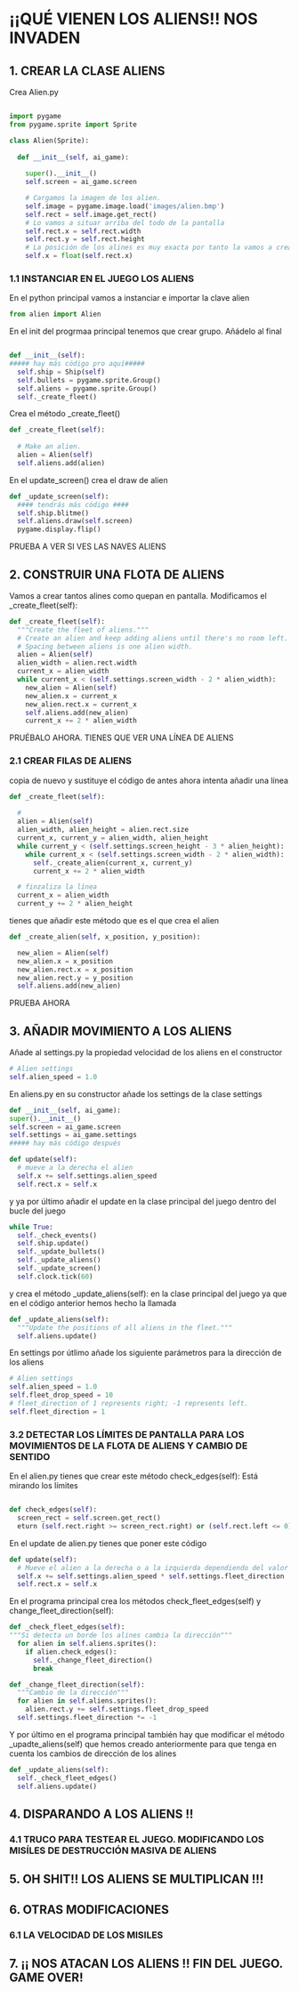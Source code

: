 # ¡¡QUÉ VIENEN LOS ALIENS!! NOS INVADEN

## 1. CREAR LA CLASE ALIENS

Crea Alien.py

```python

import pygame
from pygame.sprite import Sprite

class Alien(Sprite):
  
  def __init__(self, ai_game):
 
    super().__init__()
    self.screen = ai_game.screen

    # Cargamos la imagen de los alien.
    self.image = pygame.image.load('images/alien.bmp')
    self.rect = self.image.get_rect()
    # Lo vamos a situar arriba del todo de la pantalla
    self.rect.x = self.rect.width
    self.rect.y = self.rect.height
    # La posición de los alines es muy exacta por tanto la vamos a crear como un número con decimales para ser más precisos
    self.x = float(self.rect.x)
```

### 1.1 INSTANCIAR EN EL JUEGO LOS ALIENS

En el python principal vamos a instanciar e importar la clave alien

```python
from alien import Alien

```
En el init del progrmaa principal tenemos que crear grupo. Añádelo al final

``` python

def __init__(self):
##### hay más código pro aquí#####
  self.ship = Ship(self)
  self.bullets = pygame.sprite.Group()
  self.aliens = pygame.sprite.Group()
  self._create_fleet()
```

Crea el método _create_fleet()
```python
def _create_fleet(self):
  
  # Make an alien.
  alien = Alien(self)
  self.aliens.add(alien)
```

En el update_screen() crea el draw de alien

``` python
def _update_screen(self):
  #### tendrás más código ####
  self.ship.blitme()
  self.aliens.draw(self.screen)
  pygame.display.flip()
```

PRUEBA A VER SI VES LAS NAVES ALIENS

## 2. CONSTRUIR UNA FLOTA DE ALIENS

Vamos a crear tantos alines como quepan en pantalla. Modificamos el _create_fleet(self):

```python
def _create_fleet(self):
  """Create the fleet of aliens."""
  # Create an alien and keep adding aliens until there's no room left.
  # Spacing between aliens is one alien width.
  alien = Alien(self)
  alien_width = alien.rect.width
  current_x = alien_width
  while current_x < (self.settings.screen_width - 2 * alien_width):
    new_alien = Alien(self)
    new_alien.x = current_x
    new_alien.rect.x = current_x
    self.aliens.add(new_alien)
    current_x += 2 * alien_width
```

PRUÉBALO AHORA. TIENES QUE VER UNA LÍNEA DE ALIENS

### 2.1 CREAR FILAS DE ALIENS

copia de nuevo y sustituye el código de antes ahora intenta añadir una línea 

```python
def _create_fleet(self):
  
  # 
  alien = Alien(self)
  alien_width, alien_height = alien.rect.size
  current_x, current_y = alien_width, alien_height
  while current_y < (self.settings.screen_height - 3 * alien_height):
    while current_x < (self.settings.screen_width - 2 * alien_width):
      self._create_alien(current_x, current_y)
      current_x += 2 * alien_width

  # finzaliza la línea
  current_x = alien_width
  current_y += 2 * alien_height

```

tienes que añadir este método que es el que crea el alien

```python
def _create_alien(self, x_position, y_position):

  new_alien = Alien(self)
  new_alien.x = x_position
  new_alien.rect.x = x_position
  new_alien.rect.y = y_position
  self.aliens.add(new_alien)
```

PRUEBA AHORA

## 3. AÑADIR MOVIMIENTO A LOS ALIENS

Añade al settings.py la propiedad velocidad de los aliens en el constructor

```python
# Alien settings
self.alien_speed = 1.0
```

En aliens.py en su constructor añade los settings de la clase settings

```python
def __init__(self, ai_game):
super().__init__()
self.screen = ai_game.screen
self.settings = ai_game.settings
##### hay más código después
```

```python
def update(self):
  # mueve a la derecha el alien
  self.x += self.settings.alien_speed
  self.rect.x = self.x

```
y ya por último añadir el update en la clase principal del juego dentro del bucle del juego

```python
while True:
  self._check_events()
  self.ship.update()
  self._update_bullets()
  self._update_aliens()
  self._update_screen()
  self.clock.tick(60)
```

y crea el método _update_aliens(self): en la clase principal del juego ya que en el código anterior hemos hecho la llamada

```python
def _update_aliens(self):
  """Update the positions of all aliens in the fleet."""
  self.aliens.update()
```

En settings por útlimo añade los siguiente parámetros para la dirección de los aliens

```python
# Alien settings
self.alien_speed = 1.0
self.fleet_drop_speed = 10
# fleet_direction of 1 represents right; -1 represents left.
self.fleet_direction = 1
```

### 3.2 DETECTAR LOS LÍMITES DE PANTALLA PARA LOS MOVIMIENTOS DE LA FLOTA DE ALIENS Y CAMBIO DE SENTIDO

En el alien.py tienes que crear este método check_edges(self): Está mirando los límites

```python

def check_edges(self):
  screen_rect = self.screen.get_rect()
  eturn (self.rect.right >= screen_rect.right) or (self.rect.left <= 0)

```

En el update de alien.py tienes que poner este código

```python
def update(self):
  # Mueve el alien a la derecha o a la izquierda dependiendo del valor del fleet_direction
  self.x += self.settings.alien_speed * self.settings.fleet_direction
  self.rect.x = self.x
 ```

En el programa principal crea los métodos check_fleet_edges(self) y change_fleet_direction(self):

```python
def _check_fleet_edges(self):
"""Si detecta un borde los alines cambia la dirección"""
  for alien in self.aliens.sprites():
    if alien.check_edges():
      self._change_fleet_direction()
      break

def _change_fleet_direction(self):
  """Cambio de la dirección"""
  for alien in self.aliens.sprites():
    alien.rect.y += self.settings.fleet_drop_speed
  self.settings.fleet_direction *= -1
```

Y por último en el programa principal también hay que modificar el método _upadte_aliens(self) que hemos creado anteriormente
para que tenga en cuenta los cambios de dirección de los alines

```python
def _update_aliens(self):
  self._check_fleet_edges()
  self.aliens.update()
```

## 4. DISPARANDO A LOS ALIENS !!

### 4.1 TRUCO PARA TESTEAR EL JUEGO. MODIFICANDO LOS MISÍLES DE DESTRUCCIÓN MASIVA DE ALIENS

## 5. OH SHIT!! LOS ALIENS SE MULTIPLICAN !!!

## 6. OTRAS MODIFICACIONES

### 6.1 LA VELOCIDAD DE LOS MISILES

## 7. ¡¡ NOS ATACAN LOS ALIENS !! FIN DEL JUEGO. GAME OVER!

